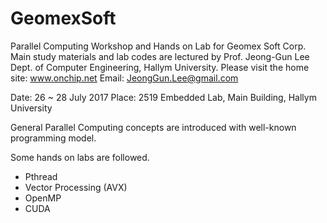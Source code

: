 # GeomexSoft

 Parallel Computing Workshop and Hands on Lab for Geomex Soft Corp.
 Main study materials and lab codes are lectured by Prof. Jeong-Gun Lee
 Dept. of Computer Engineering, Hallym University.
 Please visit the home site: www.onchip.net
 Email: JeongGun.Lee@gmail.com
 
 Date: 26 ~ 28 July 2017
 Place: 2519 Embedded Lab, Main Building, Hallym University
 
 General Parallel Computing concepts are introduced with well-known programming model.
 
 Some hands on labs are followed.
 - Pthread
 - Vector Processing (AVX)
 - OpenMP
 - CUDA
